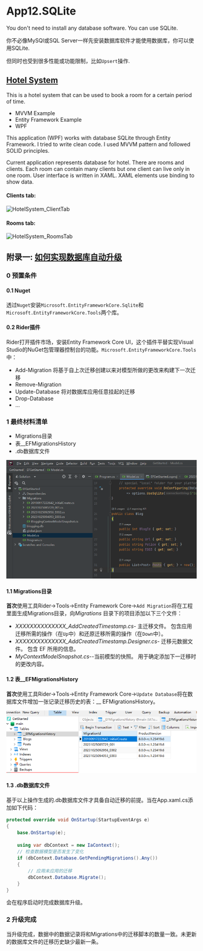 # App12.SQLite

You don't need to install any database software. You can use SQLite.

你不必像MySQl或SQL Server一样先安装数据库软件才能使用数据库，你可以使用SQLite.

但同时也受到很多性能或功能限制，比如`Upsert`操作.

## [Hotel System](https://github.com/mentapro/HotelSystem)

This is a hotel system that can be used to book a room for a certain period of time.

- MVVM Example
- Entity Framework Example
- WPF

This application (WPF) works with database SQLite through Entity Framework.
I tried to write clean code. I used MVVM pattern and followed SOLID principles.

Current application represents database for hotel. There are rooms and clients. Each room can contain many clients but
one client can live only in one room.
User interface is written in XAML. XAML elements use binding to show data.

#### Clients tab:

![HotelSystem_ClientTab](https://farm5.staticflickr.com/4249/34079855013_73588d5604_b.jpg)

#### Rooms tab:

![HotelSystem_RoomsTab](https://farm5.staticflickr.com/4223/34890145765_b72db14657_b.jpg)

## 附录一: [如何实现数据库自动升级](https://juejin.cn/post/7294072846128021545)

### 0 预置条件

#### 0.1 Nuget

透过`Nuget`安装`Microsoft.EntityFrameworkCore.Sqlite`和`Microsoft.EntityFrameworkCore.Tools`两个库。

#### 0.2 Rider插件

Rider打开插件市场，安装Entity Framework Core UI，这个插件平替实现Visual
Studio的NuGet包管理器控制台的功能。`Microsoft.EntityFrameworkCore.Tools`中：

- Add-Migration 将基于自上次迁移创建以来对模型所做的更改来构建下一次迁移
- Remove-Migration
- Update-Database 将对数据库应用任意挂起的迁移
- Drop-Database
- ...

### 1 最终材料清单

- Migrations目录
- 表__EFMigrationsHistory
- .db数据库文件

![最终材料清单](https://raw.githubusercontent.com/zhongwcool/WpfApps/main/App12.SQLite/Assets/142514.png)

#### 1.1 Migrations目录

**首次**使用工具Rider->Tools->Entity Framework Core->`Add Migration`将在工程里面生成Migrations目录，向*Migrations*
目录下的项目添加以下三个文件：

- *XXXXXXXXXXXXXX_AddCreatedTimestamp.cs*- 主迁移文件。 包含应用迁移所需的操作（在`Up`中）和还原迁移所需的操作（在`Down`中）。
- *XXXXXXXXXXXXXX_AddCreatedTimestamp.Designer.cs*- 迁移元数据文件。 包含 EF 所用的信息。
- *MyContextModelSnapshot.cs*--当前模型的快照。 用于确定添加下一迁移时的更改内容。

#### 1.2 表__EFMigrationsHistory

**首次**使用工具Rider->Tools->Entity Framework Core->`Update Database`将在数据库文件增加一张记录迁移历史的表：__
EFMigrationsHistory。

![表__EFMigrationsHistory](https://raw.githubusercontent.com/zhongwcool/WpfApps/main/App12.SQLite/Assets/150152.png)

#### 1.3 .db数据库文件

基于以上操作生成的.db数据库文件才具备自动迁移的前提。当在App.xaml.cs添加如下代码：

```c#
protected override void OnStartup(StartupEventArgs e)
{
    base.OnStartup(e);

    using var dbContext = new IaContext();
    // 检查数据模型是否发生了变化
    if (dbContext.Database.GetPendingMigrations().Any())
    {
        // 应用未应用的迁移
        dbContext.Database.Migrate();
    }
}
```

会在程序启动时完成数据库升级。

### 2 升级完成

当升级完成，数据中的数据记录将和Migrations中的迁移脚本的数量一致。未更新的数据库文件的迁移历史缺少最新一条。